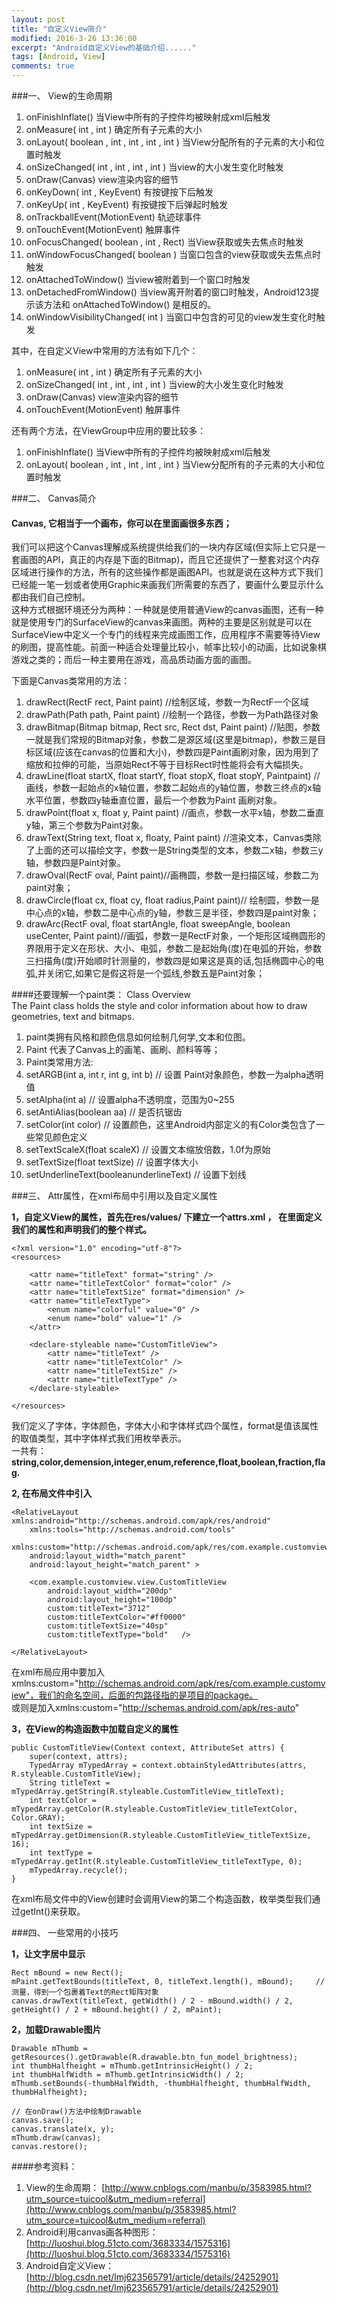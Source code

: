 ```yaml
---
layout: post
title: "自定义View简介"
modified: 2016-3-26 13:36:00
excerpt: "Android自定义View的基础介绍......"
tags: [Android, View]
comments: true
---
```

###一、 View的生命周期

1. onFinishInflate() 当View中所有的子控件均被映射成xml后触发   
2. onMeasure( int ,  int ) 确定所有子元素的大小 
3. onLayout( boolean ,  int ,  int ,  int ,  int ) 当View分配所有的子元素的大小和位置时触发     
4. onSizeChanged( int ,  int ,  int ,  int ) 当view的大小发生变化时触发  
5. onDraw(Canvas) view渲染内容的细节  
6. onKeyDown( int , KeyEvent) 有按键按下后触发  
7. onKeyUp( int , KeyEvent) 有按键按下后弹起时触发  
8. onTrackballEvent(MotionEvent) 轨迹球事件  
9. onTouchEvent(MotionEvent) 触屏事件  
10. onFocusChanged( boolean ,  int , Rect) 当View获取或失去焦点时触发   
11. onWindowFocusChanged( boolean ) 当窗口包含的view获取或失去焦点时触发  
12. onAttachedToWindow() 当view被附着到一个窗口时触发  
13. onDetachedFromWindow() 当view离开附着的窗口时触发，Android123提示该方法和  onAttachedToWindow() 是相反的。  
14. onWindowVisibilityChanged( int ) 当窗口中包含的可见的view发生变化时触发 

其中，在自定义View中常用的方法有如下几个：

1. onMeasure( int ,  int ) 确定所有子元素的大小 
2. onSizeChanged( int ,  int ,  int ,  int ) 当view的大小发生变化时触发  
3. onDraw(Canvas) view渲染内容的细节  
4. onTouchEvent(MotionEvent) 触屏事件  

还有两个方法，在ViewGroup中应用的要比较多：

1. onFinishInflate() 当View中所有的子控件均被映射成xml后触发   
2. onLayout( boolean ,  int ,  int ,  int ,  int ) 当View分配所有的子元素的大小和位置时触发     

###二、 Canvas简介

#### Canvas, 它相当于一个画布，你可以在里面画很多东西；  
我们可以把这个Canvas理解成系统提供给我们的一块内存区域(但实际上它只是一套画图的API，真正的内存是下面的Bitmap)，而且它还提供了一整套对这个内存区域进行操作的方法，所有的这些操作都是画图API。也就是说在这种方式下我们已经能一笔一划或者使用Graphic来画我们所需要的东西了，要画什么要显示什么都由我们自己控制。  
这种方式根据环境还分为两种：一种就是使用普通View的canvas画图，还有一种就是使用专门的SurfaceView的canvas来画图。两种的主要是区别就是可以在SurfaceView中定义一个专门的线程来完成画图工作，应用程序不需要等待View的刷图，提高性能。前面一种适合处理量比较小，帧率比较小的动画，比如说象棋游戏之类的；而后一种主要用在游戏，高品质动画方面的画图。

下面是Canvas类常用的方法：  

1. drawRect(RectF rect, Paint paint) //绘制区域，参数一为RectF一个区域  
1. drawPath(Path path, Paint paint) //绘制一个路径，参数一为Path路径对象  
1. drawBitmap(Bitmap bitmap, Rect src, Rect dst, Paint paint)  //贴图，参数一就是我们常规的Bitmap对象，参数二是源区域(这里是bitmap)，参数三是目标区域(应该在canvas的位置和大小)，参数四是Paint画刷对象，因为用到了缩放和拉伸的可能，当原始Rect不等于目标Rect时性能将会有大幅损失。  
1. drawLine(float startX, float startY, float stopX, float stopY, Paintpaint) //画线，参数一起始点的x轴位置，参数二起始点的y轴位置，参数三终点的x轴水平位置，参数四y轴垂直位置，最后一个参数为Paint 画刷对象。  
1. drawPoint(float x, float y, Paint paint) //画点，参数一水平x轴，参数二垂直y轴，第三个参数为Paint对象。  
1. drawText(String text, float x, floaty, Paint paint)  //渲染文本，Canvas类除了上面的还可以描绘文字，参数一是String类型的文本，参数二x轴，参数三y轴，参数四是Paint对象。  
1. drawOval(RectF oval, Paint paint)//画椭圆，参数一是扫描区域，参数二为paint对象；  
1. drawCircle(float cx, float cy, float radius,Paint paint)// 绘制圆，参数一是中心点的x轴，参数二是中心点的y轴，参数三是半径，参数四是paint对象；  
1. drawArc(RectF oval, float startAngle, float sweepAngle, boolean useCenter, Paint paint)//画弧，参数一是RectF对象，一个矩形区域椭圆形的界限用于定义在形状、大小、电弧，参数二是起始角(度)在电弧的开始，参数三扫描角(度)开始顺时针测量的，参数四是如果这是真的话,包括椭圆中心的电弧,并关闭它,如果它是假这将是一个弧线,参数五是Paint对象；


####还要理解一个paint类：
Class Overview  
The Paint class holds the style and color information about how to draw geometries, text and bitmaps.

1. paint类拥有风格和颜色信息如何绘制几何学,文本和位图。
1. Paint 代表了Canvas上的画笔、画刷、颜料等等；
1. Paint类常用方法:
1. setARGB(int a, int r, int g, int b) // 设置 Paint对象颜色，参数一为alpha透明值
1. setAlpha(int a) // 设置alpha不透明度，范围为0~255
1. setAntiAlias(boolean aa) // 是否抗锯齿
1. setColor(int color)  // 设置颜色，这里Android内部定义的有Color类包含了一些常见颜色定义
1. setTextScaleX(float scaleX)  // 设置文本缩放倍数，1.0f为原始
1. setTextSize(float textSize)  // 设置字体大小
1. setUnderlineText(booleanunderlineText)  // 设置下划线


###三、 Attr属性，在xml布局中引用以及自定义属性

**1，自定义View的属性，首先在res/values/  下建立一个attrs.xml ， 在里面定义我们的属性和声明我们的整个样式。**

	<?xml version="1.0" encoding="utf-8"?>  
	<resources>  
  
	    <attr name="titleText" format="string" />  
	    <attr name="titleTextColor" format="color" />  
	    <attr name="titleTextSize" format="dimension" />  
		<attr name="titleTextType">
	        <enum name="colorful" value="0" />
	      	<enum name="bold" value="1" />
     	</attr>
	  
	    <declare-styleable name="CustomTitleView">  
	        <attr name="titleText" />  
	        <attr name="titleTextColor" />  
	        <attr name="titleTextSize" />  
	        <attr name="titleTextType" />  
	    </declare-styleable>  
  
	</resources> 


我们定义了字体，字体颜色，字体大小和字体样式四个属性，format是值该属性的取值类型，其中字体样式我们用枚举表示。  
一共有：**string,color,demension,integer,enum,reference,float,boolean,fraction,flag.**

**2, 在布局文件中引入**

	<RelativeLayout xmlns:android="http://schemas.android.com/apk/res/android"  
	    xmlns:tools="http://schemas.android.com/tools"  
	    xmlns:custom="http://schemas.android.com/apk/res/com.example.customview"  
	    android:layout_width="match_parent"  
	    android:layout_height="match_parent" >  
	  
	    <com.example.customview.view.CustomTitleView  
	        android:layout_width="200dp"  
	        android:layout_height="100dp"  
	        custom:titleText="3712"  
	        custom:titleTextColor="#ff0000"  
	        custom:titleTextSize="40sp"
	        custom:titleTextType="bold"   />  
	  
	</RelativeLayout>

在xml布局应用中要加入xmlns:custom="http://schemas.android.com/apk/res/com.example.customview"，我们的命名空间，后面的包路径指的是项目的package。  
或则是加入xmlns:custom="http://schemas.android.com/apk/res-auto"

**3，在View的构造函数中加载自定义的属性**

	public CustomTitleView(Context context, AttributeSet attrs) {
		super(context, attrs);
		TypedArray mTypedArray = context.obtainStyledAttributes(attrs, R.styleable.CustomTitleView);
		String titleText = mTypedArray.getString(R.styleable.CustomTitleView_titleText);
		int textColor = mTypedArray.getColor(R.styleable.CustomTitleView_titleTextColor, Color.GRAY);
		int textSize = mTypedArray.getDimension(R.styleable.CustomTitleView_titleTextSize, 16);
		int textType = mTypedArray.getInt(R.styleable.CustomTitleView_titleTextType, 0);
		mTypedArray.recycle();
	}

在xml布局文件中的View创建时会调用View的第二个构造函数，枚举类型我们通过getInt()来获取。


###四、 一些常用的小技巧

**1，让文字居中显示**

	Rect mBound = new Rect();  
    mPaint.getTextBounds(titleText, 0, titleText.length(), mBound);		// 测量，得到一个包裹着Text的Rect矩阵对象
	canvas.drawText(titleText, getWidth() / 2 - mBound.width() / 2, getHeight() / 2 + mBound.height() / 2, mPaint);


**2，加载Drawable图片**

	Drawable mThumb = getResources().getDrawable(R.drawable.btn_fun_model_brightness);
    int thumbHalfheight = mThumb.getIntrinsicHeight() / 2;  
    int thumbHalfWidth = mThumb.getIntrinsicWidth() / 2;  
    mThumb.setBounds(-thumbHalfWidth, -thumbHalfheight, thumbHalfWidth, thumbHalfheight);   
	
	// 在onDraw()方法中绘制Drawable
	canvas.save();  
	canvas.translate(x, y);  
	mThumb.draw(canvas);  
	canvas.restore();



####参考资料：   

1. View的生命周期： [http://www.cnblogs.com/manbu/p/3583985.html?utm_source=tuicool&utm_medium=referral](http://www.cnblogs.com/manbu/p/3583985.html?utm_source=tuicool&utm_medium=referral)
1. Android利用canvas画各种图形： [http://luoshui.blog.51cto.com/3683334/1575316](http://luoshui.blog.51cto.com/3683334/1575316)
1. Android自定义View： [http://blog.csdn.net/lmj623565791/article/details/24252901](http://blog.csdn.net/lmj623565791/article/details/24252901)
